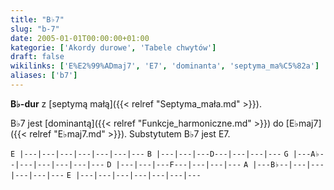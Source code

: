 ```yaml
---
title: "B♭7"
slug: "b-7"
date: 2005-01-01T00:00:00+01:00
kategorie: ['Akordy durowe', 'Tabele chwytów']
draft: false
wikilinks: ['E%E2%99%ADmaj7', 'E7', 'dominanta', 'septyma_ma%C5%82a']
aliases: ['b7']
---
```

**B♭-dur** z [septymą małą]({{< relref "Septyma_mała.md" >}}).

B♭7 jest [dominantą]({{< relref "Funkcje_harmoniczne.md" >}}) do
[E♭maj7]({{< relref "E♭maj7.md" >}}). Substytutem B♭7 jest
E7<!-- link nie odnosił się do niczego: 'B♭7' ('content/książka/B♭7.md') links to 'E7' ('content/książka/E7.md') and that does not exist -->.

`E |---|---|---|---|---|---|---`
`B |---|---|---D---|---|---|---`
`G |---A♭--|---|---|---|---|---`
`D |---|---|---F---|---|---|---`
`A |---B♭--|---|---|---|---|---`
`E |---|---|---|---|---|---|---`


